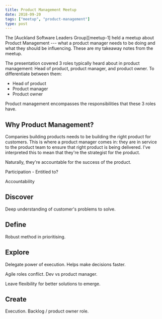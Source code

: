 ```yaml
---
title: Product Management Meetup
date: 2018-09-20
tags: ["meetup", "product-management"]
type: post
---
```


The [Auckland Software Leaders Group][meetup-1] held a meetup about Product Management --- what a product manager
needs to be doing and what they should be influencing. These are my takeaway notes from the meetup.

The presentation covered 3 roles typically heard about in product management: Head of product, product manager, and
product owner. To differentiate between them: 

+ Head of product
+ Product manager
+ Product owner

Product management encompasses the responsibilities that these 3 roles have.

## Why Product Management?

Companies building products needs to be building the right product for customers. This is where a product manager comes
in: they are in service to the product team to ensure that right product is being delivered. I've interpreted this to
mean that they're the strategist for the product. 

Naturally, they're accountable for the success of the product. 

Participation - Entitled to?

Accountability

## Discover

Deep understanding of customer's problems to solve.

## Define

Robust method in prioritising.

## Explore

Delegate power of execution. Helps make decisions faster.

Agile roles conflict. Dev vs product manager.

Leave flexibility for better solutions to emerge.

## Create

Execution. Backlog / product owner role.

